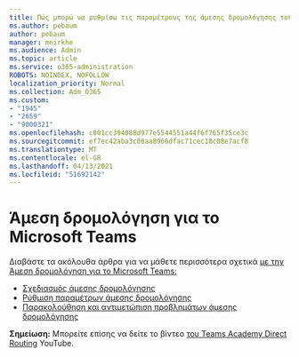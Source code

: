 ```yaml
---
title: Πώς μπορώ να ρυθμίσω τις παραμέτρους της άμεσης δρομολόγησης του Teams
ms.author: pebaum
author: pebaum
manager: mnirkhe
ms.audience: Admin
ms.topic: article
ms.service: o365-administration
ROBOTS: NOINDEX, NOFOLLOW
localization_priority: Normal
ms.collection: Adm_O365
ms.custom:
- "1945"
- "2659"
- "9000321"
ms.openlocfilehash: c001cc394088d977e5544551a44f6f765f35ce3c
ms.sourcegitcommit: ef7ec42aba3c06aa8966dfac71cec18c08e7acf8
ms.translationtype: MT
ms.contentlocale: el-GR
ms.lasthandoff: 04/13/2021
ms.locfileid: "51692142"
---
```

# <a name="direct-routing-for-microsoft-teams"></a>Άμεση δρομολόγηση για το Microsoft Teams

Διαβάστε τα ακόλουθα άρθρα για να μάθετε περισσότερα σχετικά [με την Άμεση δρομολόγηση για το Microsoft Teams:](https://docs.microsoft.com/MicrosoftTeams/direct-routing-landing-page) 

- [Σχεδιασμός άμεσης δρομολόγησης](https://docs.microsoft.com/MicrosoftTeams/direct-routing-plan)
- [Ρύθμιση παραμέτρων άμεσης δρομολόγησης](https://docs.microsoft.com/MicrosoftTeams/direct-routing-configure) 
- [Παρακολούθηση και αντιμετώπιση προβλημάτων άμεσης δρομολόγησης](https://docs.microsoft.com/MicrosoftTeams/direct-routing-monitor-and-troubleshoot)

**Σημείωση:** Μπορείτε επίσης να δείτε το βίντεο [του Teams Academy Direct Routing](https://www.youtube.com/watch?v=1ASftX_Msb8&index=10&list=PLaSOUojkSiGnKuE30ckcjnDVkMNqDv0Vl) YouTube.